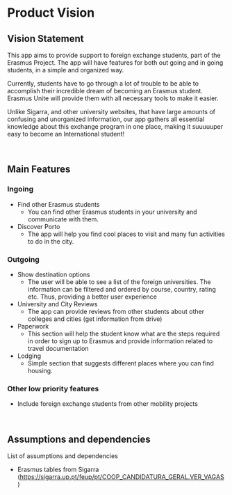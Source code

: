 
# Product Vision

## Vision Statement

<p> This app aims to provide support to foreign exchange students, part of the Erasmus Project. The app will have features for both out going and in going students, in a simple and organized way. </p>
<p> Currently, students have to go through a lot of trouble to be able to accomplish their incredible dream of becoming an Erasmus student. Erasmus Unite will provide them with all necessary tools to make it easier.</p>
<p> Unlike Sigarra, and other university websites, that have large amounts of confusing and unorganized information, our app gathers all essential knowledge about this exchange program in one place, making it suuuuuper easy to become an International student! </p>

<br>

## Main Features

### Ingoing
 - Find other Erasmus students
   - You can find other Erasmus students in your university and communicate with them.
 - Discover Porto
   - The app will help you find cool places to visit and many fun activities to do in the city.


### Outgoing
 - Show destination options
     - The user will be able to see a list of the foreign universities. The information can be filtered and ordered by course, country, rating etc. Thus, providing a better user experience
 - University and City Reviews
     - The app can provide reviews from other students about other colleges and cities (get information from drive)
 - Paperwork 
    - This section will help the student know what are the steps required in order to sign up to Erasmus and provide information related to travel documentation
 - Lodging
    - Simple section that suggests different places where you can find housing. 
 
### Other low priority features
 - Include foreign exchange students from other mobility projects

<br>

## Assumptions and dependencies
List of assumptions and dependencies

- Erasmus tables from Sigarra (https://sigarra.up.pt/feup/pt/COOP_CANDIDATURA_GERAL.VER_VAGAS)

